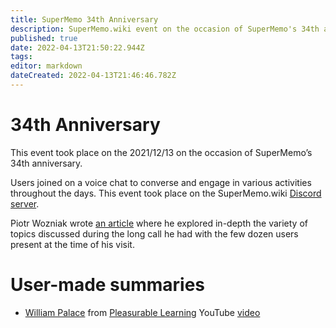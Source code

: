 ```yaml
---
title: SuperMemo 34th Anniversary
description: SuperMemo.wiki event on the occasion of SuperMemo's 34th anniversary (2021/12/13).
published: true
date: 2022-04-13T21:50:22.944Z
tags: 
editor: markdown
dateCreated: 2022-04-13T21:46:46.782Z
---
```


# 34th Anniversary
This event took place on the 2021/12/13 on the occasion of SuperMemo’s 34th anniversary.

Users joined on a voice chat to converse and engage in various activities throughout the days. This event took place on the SuperMemo.wiki [Discord server](https://discord.gg/vUQhqCT).

Piotr Wozniak wrote [an article](https://supermemo.guru/wiki/34th_anniversary_of_SuperMemo) where he explored in-depth the variety of topics discussed during the long call he had with the few dozen users present at the time of his visit.

# User-made summaries
* [William Palace](https://supermemo.guru/wiki/Guillem_Palau) from [Pleasurable Learning](https://pleasurable-learning.com/) YouTube [video](https://www.youtube.com/watch?v=pQamcQqVSBY)